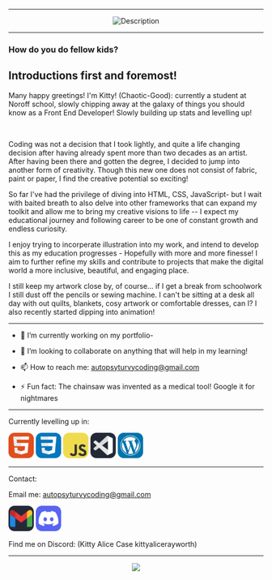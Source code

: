 
---


<p align="center">
  <img src="https://verdant-boba-cb3d13.netlify.app/Images/me!.png" alt="Description" width="200">
</p>

---

### How do you do fellow kids?



## Introductions first and foremost!


Many happy greetings!
I'm Kitty! (Chaotic-Good): currently a student at Noroff school, slowly chipping away at the galaxy of things you should know as a Front End Developer!
Slowly building up stats and levelling up!

<br>

Coding was not a decision that I took lightly, and quite a life changing decision after having already spent more than two decades as an artist. After having been there and gotten the degree, I decided to jump into another form of creativity.
Though this new one does not consist of fabric, paint or paper, I find the creative potential so exciting!


So far I've had the privilege of diving into HTML, CSS, JavaScript- but I wait with baited breath to also delve into 
other frameworks that can expand my toolkit and allow me to bring my creative visions to life -- I expect my educational journey and following career to be one of constant growth and endless curiosity.


I enjoy trying to incorperate illustration into my work, and intend to develop this as my education progresses - Hopefully with more and more finesse! I aim to further refine my skills and contribute to projects that make the digital world a more inclusive, beautiful, and engaging place. 
    
I still keep my artwork close by, of course... if I get a break from schoolwork I still dust off the pencils or sewing machine. 
I can't be sitting at a desk all day with out quilts, blankets, cosy artwork or comfortable dresses, can I?
I also recently started dipping into animation!  

---


- 🔭 I’m currently working on my portfolio-

- 👯 I’m looking to collaborate on anything that will help in my learning!

- 📫 How to reach me: autopsyturvycoding@gmail.com

- ⚡ Fun fact: The chainsaw was invented as a medical tool! Google it for nightmares


---

Currently levelling up in: 

<img src="https://raw.githubusercontent.com/tandpfun/skill-icons/main/icons/HTML.svg" width="50" height="50"> <img src="https://raw.githubusercontent.com/tandpfun/skill-icons/main/icons/CSS.svg" width="50" height="50"> <img src="https://raw.githubusercontent.com/tandpfun/skill-icons/main/icons/JavaScript.svg" width="50" height="50"> <img src="https://raw.githubusercontent.com/tandpfun/skill-icons/main/icons/VSCode-Dark.svg" width="50" height="50"> <img src="https://raw.githubusercontent.com/tandpfun/skill-icons/main/icons/Wordpress.svg" width="50" height="50">


---




Contact:


Email me: 
autopsyturvycoding@gmail.com

<img src="https://raw.githubusercontent.com/tandpfun/skill-icons/main/icons/Gmail-Dark.svg" width="50" height="50"> <img src="https://raw.githubusercontent.com/tandpfun/skill-icons/main/icons/Discord.svg" width="50" height="50">


Find me on Discord:
(Kitty Alice Case
kittyalicerayworth)

---

<p align="center">
<img src= "https://media.giphy.com/media/v1.Y2lkPTc5MGI3NjExNTZmejNmYnZxbzQ2MXpjcm1rbW85MzRsc3FrN2dsMW9iOHF2Z3JraCZlcD12MV9pbnRlcm5hbF9naWZfYnlfaWQmY3Q9Zw/L1R1tvI9svkIWwpVYr/giphy.gif"> 
</p>

